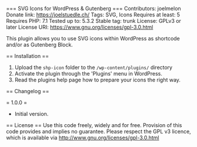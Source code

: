 === SVG Icons for WordPress & Gutenberg ===
Contributors: joelmelon
Donate link: https://joelstuedle.ch/
Tags: SVG, Icons
Requires at least: 5
Requires PHP: 7.1
Tested up to: 5.3.2
Stable tag: trunk
License: GPLv3 or later
License URI: https://www.gnu.org/licenses/gpl-3.0.html

This plugin allows you to use SVG icons within WordPress as shortcode and/or as Gutenberg Block.

== Installation ==

1. Upload the `shp-icon` folder to the `/wp-content/plugins/` directory
2. Activate the plugin through the 'Plugins' menu in WordPress.
3. Read the plugins help page how to prepare your icons the right way.

== Changelog ==

= 1.0.0 =
* Initial version.

== License ==
Use this code freely, widely and for free. Provision of this code provides and implies no guarantee.
Please respect the GPL v3 licence, which is available via http://www.gnu.org/licenses/gpl-3.0.html
